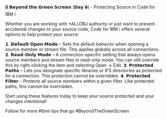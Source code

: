 🔒 𝗕𝗲𝘆𝗼𝗻𝗱 𝘁𝗵𝗲 𝗚𝗿𝗲𝗲𝗻 𝗦𝗰𝗿𝗲𝗲𝗻 (𝗗𝗮𝘆 𝟲) - Protecting Source in Code for IBM i

Whether you are working with *ALLOBJ authority or just want to prevent accidental changes to your source code, Code for IBM i offers several options to help protect your source:

𝟭. 𝗗𝗲𝗳𝗮𝘂𝗹𝘁 𝗢𝗽𝗲𝗻 𝗠𝗼𝗱𝗲 – Sets the default behavior when opening a source member or stream file. This applies globally across all connections.
𝟮. 𝗥𝗲𝗮𝗱-𝗢𝗻𝗹𝘆 𝗠𝗼𝗱𝗲 – A connection-specific setting that always opens source members and stream files in read-only mode. You can still override this by right-clicking the item and selecting Open → Edit.
𝟯. 𝗣𝗿𝗼𝘁𝗲𝗰𝘁𝗲𝗱 𝗣𝗮𝘁𝗵𝘀 – Lets you designate specific libraries or IFS directories as protected for a connection. This protection cannot be overridden.
𝟰. 𝗣𝗿𝗼𝘁𝗲𝗰𝘁𝗲𝗱 𝗙𝗶𝗹𝘁𝗲𝗿 – Protects all source members within a given filter. Like protected paths, this cannot be overridden.

Start using these features today to keep your source protected and your changes intentional!

Follow for more #ibmi tips that go #BeyondTheGreenScreen